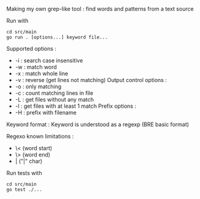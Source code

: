 Making my own grep-like tool : find words and patterns from a text source

Run with 
```
cd src/main
go run . [options...] keyword file...
```

Supported options :
- -i : search case insensitive
- -w : match word
- -x : match whole line
- -v : reverse (get lines not matching)
Output control options :
- -o : only matching
- -c : count matching lines in file
- -L : get files without any match
- -l : get files with at least 1 match
Prefix options :
- -H : prefix with filename

Keyword format : Keyword is understood as a regexp (BRE basic format)

Regexo known limitations : 
- \\< (word start)
- \\> (word end)
- | ("|" char)

Run tests with
```
cd src/main
go test ./...
``` 